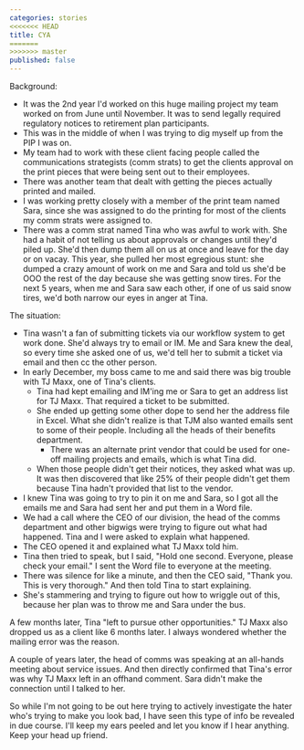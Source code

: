 ```yaml
---
categories: stories
<<<<<<< HEAD
title: CYA
=======
>>>>>>> master
published: false
---
```


Background:

- It was the 2nd year I'd worked on this huge mailing project my team worked on from June until November. It was to send legally required regulatory notices to retirement plan participants.
- This was in the middle of when I was trying to dig myself up from the PIP I was on. 
- My team had to work with these client facing people called the communications strategists (comm strats) to get the clients approval on the print pieces that were being sent out to their employees. 
- There was another team that dealt with getting the pieces actually printed and mailed. 
- I was working pretty closely with a member of the print team named Sara, since she was assigned to do the printing for most of the clients my comm strats were assigned to.
- There was a comm strat named Tina who was awful to work with. She had a habit of not telling us about approvals or changes until they'd piled up. She'd then dump them all on us at once and leave for the day or on vacay. This year, she pulled her most egregious stunt: she dumped a crazy amount of work on me and Sara and told us she'd be OOO the rest of the day because she was getting snow tires. For the next 5 years, when me and Sara saw each other, if one of us said snow tires, we'd both narrow our eyes in anger at Tina.

The situation:

- Tina wasn't a fan of submitting tickets via our workflow system to get work done. She'd always try to email or IM. Me and Sara knew the deal, so every time she asked one of us, we'd tell her to submit a ticket via email and then cc the other person.
- In early December, my boss came to me and said there was big trouble with TJ Maxx, one of Tina's clients.
    - Tina had kept emailing and IM'ing me or Sara to get an address list for TJ Maxx. That required a ticket to be submitted.
    - She ended up getting some other dope to send her the address file in Excel. What she didn't realize is that TJM also wanted emails sent to some of their people. Including all the heads of their benefits department.
        - There was an alternate print vendor that could be used for one-off mailing projects and emails, which is what Tina did.
    - When those people didn't get their notices, they asked what was up. It was then discovered that like 25% of their people didn't get them because Tina hadn't provided that list to the vendor.
- I knew Tina was going to try to pin it on me and Sara, so I got all the emails me and Sara had sent her and put them in a Word file.
- We had a call where the CEO of our division, the head of the comms department and other bigwigs were trying to figure out what had happened. Tina and I were asked to explain what happened.
- The CEO opened it and explained what TJ Maxx told him. 
- Tina then tried to speak, but I said, "Hold one second. Everyone, please check your email." I sent the Word file to everyone at the meeting.
- There was silence for like a minute, and then the CEO said, "Thank you. This is very thorough." And then told Tina to start explaining. 
- She's stammering and trying to figure out how to wriggle out of this, because her plan was to throw me and Sara under the bus.

A few months later, Tina "left to pursue other opportunities." TJ Maxx also dropped us as a client like 6 months later. I always wondered whether the mailing error was the reason.

A couple of years later, the head of comms was speaking at an all-hands meeting about service issues. And then directly confirmed that Tina's error was why TJ Maxx left in an offhand comment. Sara didn't make the connection until I talked to her.

So while I'm not going to be out here trying to actively investigate the hater who's trying to make you look bad, I have seen this type of info be revealed in due course. I'll keep my ears peeled and let you know if I hear anything. Keep your head up friend.
